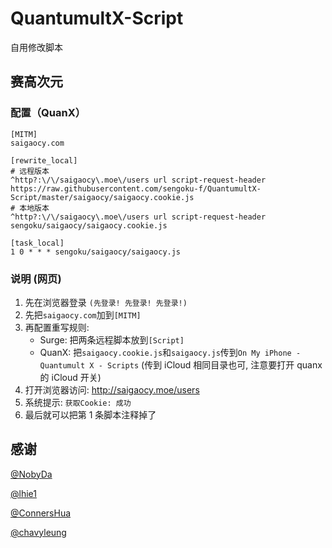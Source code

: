 # QuantumultX-Script

自用修改脚本

## 赛高次元

### 配置（QuanX）

```properties
[MITM]
saigaocy.com

[rewrite_local]
# 远程版本
^http?:\/\/saigaocy\.moe\/users url script-request-header https://raw.githubusercontent.com/sengoku-f/QuantumultX-Script/master/saigaocy/saigaocy.cookie.js
# 本地版本
^http?:\/\/saigaocy\.moe\/users url script-request-header sengoku/saigaocy/saigaocy.cookie.js

[task_local]
1 0 * * * sengoku/saigaocy/saigaocy.js
```

### 说明 (网页)

1. 先在浏览器登录 `(先登录! 先登录! 先登录!)`
2. 先把`saigaocy.com`加到`[MITM]`
3. 再配置重写规则:
   - Surge: 把两条远程脚本放到`[Script]`
   - QuanX: 把`saigaocy.cookie.js`和`saigaocy.js`传到`On My iPhone - Quantumult X - Scripts` (传到 iCloud 相同目录也可, 注意要打开 quanx 的 iCloud 开关)
4. 打开浏览器访问: http://saigaocy.moe/users
5. 系统提示: `获取Cookie: 成功`
6. 最后就可以把第 1 条脚本注释掉了

## 感谢

[@NobyDa](https://github.com/NobyDa)

[@lhie1](https://github.com/lhie1)

[@ConnersHua](https://github.com/ConnersHua)

[@chavyleung](https://github.com/chavyleung/scripts)